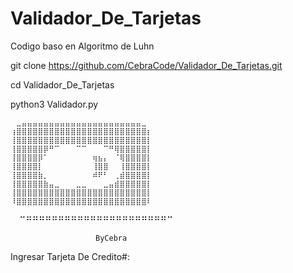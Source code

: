 # Validador_De_Tarjetas
Codigo baso en Algoritmo de Luhn

git clone https://github.com/CebraCode/Validador_De_Tarjetas.git

cd Validador_De_Tarjetas

python3 Validador.py

    ⠀⣀⣤⣤⣤⣤⣤⣤⣤⣤⣤⣤⣤⣤⣤⣤⣤⣤⣤⣤⣤⣤⣤⣤⣀⠀
    ⢰⣿⣿⣿⣿⣿⣿⣿⣿⣿⣿⣿⣿⣿⣿⣿⣿⣿⣿⣿⣿⣿⣿⣿⣿⡆
    ⢸⣿⣿⣿⣿⣿⣿⣿⣿⣿⣿⣿⣿⣿⣿⣿⣿⣿⣿⣿⣿⣿⣿⣿⣿⡇
    ⢸⣿⣿⣿⣿⣿⡿⠛⠉⠀⠀⠀⠉⠉⠀⠀⠀⠉⠛⢿⣿⣿⣿⣿⣿⡇
    ⢸⣿⣿⣿⣿⡿⠁⠀⠀⠀⠀⠀⠀⠀⠀⢶⣦⡄⠀⠈⢿⣿⣿⣿⣿⡇
    ⢸⣿⣿⣿⣿⡇⠀⠀⠀⠀⠀⠀⠀⠀⠀⢸⣿⣿⠀⠀⢸⣿⣿⣿⣿⡇
    ⢸⣿⣿⣿⣿⣷⡀⠀⠀⠀⠀⠀⠀⠀⠀⠾⠟⠃⠀⢀⣾⣿⣿⣿⣿⡇
    ⢸⣿⣿⣿⣿⣿⣷⣤⣀⠀⠀⠀⣀⣀⠀⠀⠀⣀⣤⣾⣿⣿⣿⣿⣿⡇
    ⢸⣿⣿⣿⣿⣿⣿⣿⣿⣿⣿⣿⣿⣿⣿⣿⣿⣿⣿⣿⣿⣿⣿⣿⣿⡇
    ⠸⣿⣿⣿⣿⣿⣿⣿⣿⣿⣿⣿⣿⣿⣿⣿⣿⣿⣿⣿⣿⣿⣿⣿⣿⠇
⠀   ⠉⠛⠛⠛⠛⠛⠛⠛⠛⠛⠛⠛⠛⠛⠛⠛⠛⠛⠛⠛⠛⠛⠛⠉⠀
    
                       ByCebra

Ingresar Tarjeta De Credito#: 

